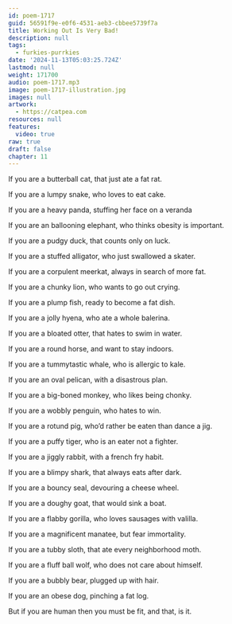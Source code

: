 ```yaml
---
id: poem-1717
guid: 56591f9e-e0f6-4531-aeb3-cbbee5739f7a
title: Working Out Is Very Bad!
description: null
tags:
  - furkies-purrkies
date: '2024-11-13T05:03:25.724Z'
lastmod: null
weight: 171700
audio: poem-1717.mp3
image: poem-1717-illustration.jpg
images: null
artwork:
  - https://catpea.com
resources: null
features:
  video: true
raw: true
draft: false
chapter: 11
---
```


If you are a butterball cat,
that just ate a fat rat.

If you are a lumpy snake,
who loves to eat cake.

If you are a heavy panda,
stuffing her face on a veranda

If you are an ballooning elephant,
who thinks obesity is important.

If you are a pudgy duck,
that counts only on luck.

If you are a stuffed alligator,
who just swallowed a skater.

If you are a corpulent meerkat,
always in search of more fat.

If you are a chunky lion,
who wants to go out crying.

If you are a plump fish,
ready to become a fat dish.

If you are a jolly hyena,
who ate a whole balerina.

If you are a bloated otter,
that hates to swim in water.

If you are a round horse,
and want to stay indoors.

If you are a tummytastic whale,
who is allergic to kale.

If you are an oval pelican,
with a disastrous plan.

If you are a big-boned monkey,
who likes being chonky.

If you are a wobbly penguin,
who hates to win.

If you are a rotund pig,
who’d rather be eaten than dance a jig.

If you are a puffy tiger,
who is an eater not a fighter.

If you are a jiggly rabbit,
with a french fry habit.

If you are a blimpy shark,
that always eats after dark.

If you are a bouncy seal,
devouring a cheese wheel.

If you are a doughy goat,
that would sink a boat.

If you are a flabby gorilla,
who loves sausages with valilla.

If you are a magnificent manatee,
but fear immortality.

If you are a tubby sloth,
that ate every neighborhood moth.

If you are a fluff ball wolf,
who does not care about himself.

If you are a bubbly bear,
plugged up with hair.

If you are an obese dog,
pinching a fat log.

But if you are human then you must be fit,
and that, is it.
